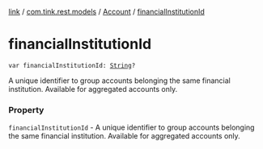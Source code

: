 [link](../../index.md) / [com.tink.rest.models](../index.md) / [Account](index.md) / [financialInstitutionId](./financial-institution-id.md)

# financialInstitutionId

`var financialInstitutionId: `[`String`](https://kotlinlang.org/api/latest/jvm/stdlib/kotlin/-string/index.html)`?`

A unique identifier to group accounts belonging the same financial institution. Available for aggregated accounts only.

### Property

`financialInstitutionId` - A unique identifier to group accounts belonging the same financial institution. Available for aggregated accounts only.